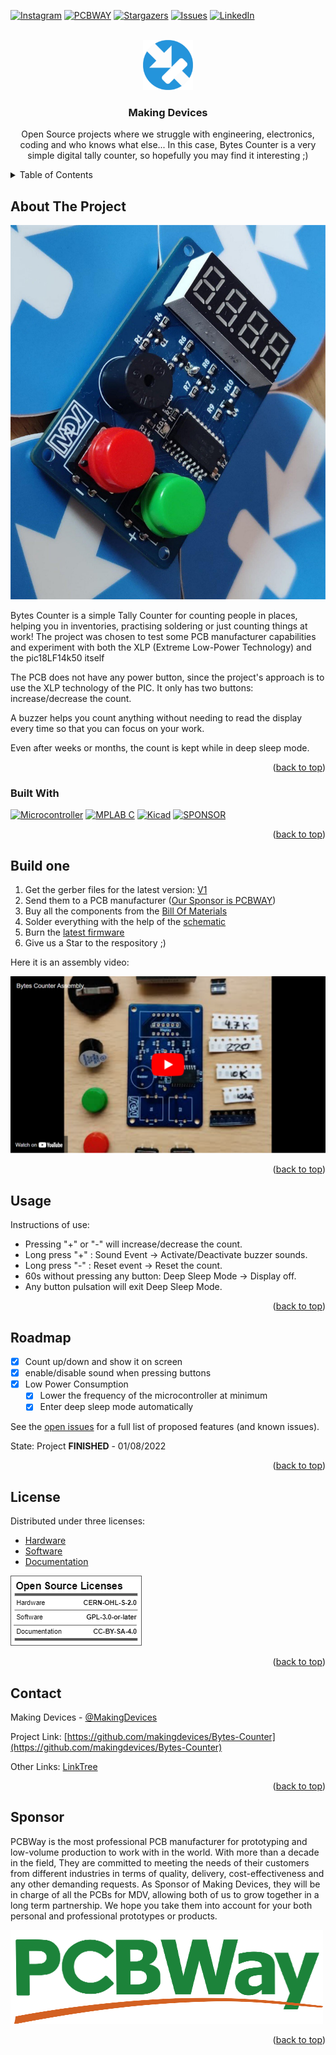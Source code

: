 <!-- Improved compatibility of back to top link: See: https://github.com/othneildrew/Best-README-Template/pull/73 -->
<a name="readme-top"></a>
<!--
*** Thanks for checking out the Best-README-Template. If you have a suggestion
*** that would make this better, please fork the repo and create a pull request
*** or simply open an issue with the tag "enhancement".
*** Don't forget to give the project a star!
*** Thanks again! Now go create something AMAZING! :D
-->



<!-- PROJECT SHIELDS -->
<!--
*** I'm using markdown "reference style" links for readability.
*** Reference links are enclosed in brackets [ ] instead of parentheses ( ).
*** See the bottom of this document for the declaration of the reference variables
*** for contributors-url, forks-url, etc. This is an optional, concise syntax you may use.
*** https://www.markdownguide.org/basic-syntax/#reference-style-links
-->
[![Instagram][ig-shield]][ig-url]
[![PCBWAY][sponsor-shield]][sponsor-url]
[![Stargazers][stars-shield]][stars-url]
[![Issues][issues-shield]][issues-url]
[![LinkedIn][linkedin-shield]][linkedin-url]



<!-- PROJECT LOGO -->
<br />
<div align="center">
  <a href="https://makingdevices.com/links/">
    <img src="images/logo.png" alt="Logo" width="80" height="80">
  </a>

<h3 align="center">Making Devices</h3>

  <p align="center">
    Open Source projects where we struggle with engineering, electronics, coding and who knows what else... In this case, Bytes Counter is a very simple digital tally counter, so hopefully you may find it interesting ;)
  </p>
</div>



<!-- TABLE OF CONTENTS -->
<details>
  <summary>Table of Contents</summary>
  <ol>
    <li>
      <a href="#about-the-project">About The Project</a>
      <ul>
        <li><a href="#built-with">Built With</a></li>
      </ul>
    </li>
    <li>
      <a href="#Build-one">Build one</a>
      <ul>
      </ul>
    </li>
    <li><a href="#usage">Usage</a></li>
    <li><a href="#roadmap">Roadmap</a></li>
    <li><a href="#license">License</a></li>
    <li><a href="#contact">Contact</a></li>
    <li><a href="#Sponsor">Sponsor</a></li>
  </ol>
</details>



<!-- ABOUT THE PROJECT -->
## About The Project

[![Bytes Counter Shot][product-screenshot]](https://makingdevices.com/Bytes-Counter)

Bytes Counter is a simple Tally Counter for counting people in places, helping you in inventories, practising soldering or just counting things at work! The project was chosen to test some PCB manufacturer capabilities and experiment with both the XLP (Extreme Low-Power Technology) and the pic18LF14k50 itself

The PCB does not have any power button, since the project's approach is to use the XLP technology of the PIC. It only has two buttons: increase/decrease the count.

A buzzer helps you count anything without needing to read the display every time so that you can focus on your work.

Even after weeks or months, the count is kept while in deep sleep mode.

<p align="right">(<a href="#readme-top">back to top</a>)</p>

### Built With

[![Microcontroller][PIC]][PIC-url]
[![MPLAB C][MPLAB-C]][MPLAB-C-url]
[![Kicad][kicad-shield]][kicad-url]
[![SPONSOR][sponsor-icon]][sponsor-url]

<p align="right">(<a href="#readme-top">back to top</a>)</p>

<!-- GETTING STARTED -->

## Build one

1. Get the gerber files for the latest version: [V1](https://github.com/makingdevices/Bytes-Counter/blob/main/v1/Gerber/BytesCounterV1.zip) 
2. Send them to a PCB manufacturer ([Our Sponsor is PCBWAY][sponsor-url])
3. Buy all the components from the [Bill Of Materials](https://github.com/makingdevices/Bytes-Counter/blob/main/v1/BytesCounter_BOM.xlsx)
4. Solder everything with the help of the [schematic](https://github.com/makingdevices/Bytes-Counter/blob/main/v1/schematicv1.pdf)
5. Burn the [latest firmware](https://github.com/makingdevices/Bytes-Counter/blob/main/v1/Simulation/Bytes_Counter.hex)
6. Give us a Star to the respository ;)

Here it is an assembly video:

[![Assembly Shot][YT-screenshot]](https://www.youtube.com/watch?v=Gu0cR_CFLYs)

<p align="right">(<a href="#readme-top">back to top</a>)</p>

<!-- USAGE EXAMPLES -->
## Usage

Instructions of use:

- Pressing "+" or "-" will increase/decrease the count.
- Long press "+" : Sound Event -> Activate/Deactivate buzzer sounds.
- Long press "-" : Reset event -> Reset the count.
- 60s without pressing any button: Deep Sleep Mode -> Display off.
- Any button pulsation will exit Deep Sleep Mode.

<p align="right">(<a href="#readme-top">back to top</a>)</p>

<!-- ROADMAP -->
## Roadmap

- [x] Count up/down and show it on screen
- [x] enable/disable sound when pressing buttons
- [x] Low Power Consumption
    - [x] Lower the frequency of the microcontroller at minimum
    - [x] Enter deep sleep mode automatically

See the [open issues](https://github.com/makingdevices/Bytes-Counter/issues) for a full list of proposed features (and known issues).

State: Project <b>FINISHED</b> - 01/08/2022

<p align="right">(<a href="#readme-top">back to top</a>)</p>

<!-- LICENSE -->
## License

Distributed under three licenses:
- [Hardware](/License/HW_cern_ohl_s_v2.pdf)
- [Software](/License/SW_GPLv3.0.txt)
- [Documentation](/License/Documentation_CC-BY-SA-4.0.txt)

[![GPL v3 License][license-shield]][license-url] 
<p align="right">(<a href="#readme-top">back to top</a>)</p>

<!-- CONTACT -->
## Contact

Making Devices - [@MakingDevices](https://www.instagram.com/makingdevices/)

Project Link: [https://github.com/makingdevices/Bytes-Counter](https://github.com/makingdevices/Bytes-Counter)

Other Links: [LinkTree](https://makingdevices.com/links/)


<p align="right">(<a href="#readme-top">back to top</a>)</p>

<!-- Sponsor -->
## Sponsor

PCBWay is the most professional PCB manufacturer for prototyping and low-volume production to work with in the world. With more than a decade in the field, They are committed to meeting the needs of their customers from different industries in terms of quality, delivery, cost-effectiveness and any other demanding requests. As Sponsor of Making Devices, they will be in charge of all the PCBs for MDV, allowing both of us to grow together in a long term partnership. We hope you take them into account for your both personal and professional prototypes or products.

[![Sponsor Shot][sponsor-screenshot]][sponsor-url]

<p align="right">(<a href="#readme-top">back to top</a>)</p>



<!-- MARKDOWN LINKS & IMAGES -->
<!-- https://www.markdownguide.org/basic-syntax/#reference-style-links -->
[contributors-shield]: https://img.shields.io/github/contributors/makingdevices/Bytes-Counter.svg?style=for-the-badge
[contributors-url]: https://github.com/makingdevices/Bytes-Counter/graphs/contributors
[forks-shield]: https://img.shields.io/github/forks/makingdevices/Bytes-Counter.svg?style=for-the-badge
[forks-url]: https://github.com/makingdevices/Bytes-Counter/network/members
[stars-shield]: https://img.shields.io/github/stars/makingdevices/Bytes-Counter.svg?style=for-the-badge
[stars-url]: https://github.com/makingdevices/Bytes-Counter/stargazers
[issues-shield]: https://img.shields.io/github/issues/makingdevices/Bytes-Counter.svg?style=for-the-badge
[issues-url]: https://github.com/makingdevices/Bytes-Counter/issues
[license-shield]: /images/license.png
[license-url]: https://github.com/makingdevices/Bytes-Counter/tree/main/License
[linkedin-shield]: https://img.shields.io/badge/-LinkedIn-black.svg?style=for-the-badge&logo=linkedin&colorB=555
[linkedin-url]: https://www.linkedin.com/company/making-devices/
[sponsor-shield]: https://img.shields.io/badge/SPONSOR-PCBWAY-black.svg?style=for-the-badge&colorB=1200
[sponsor-url]: https://www.pcbway.com/?from=makingdevices
[sponsor-screenshot]: /images/PCB_sponsor.png
[product-screenshot]: images/screenshot.jpg
[PIC]: https://img.shields.io/badge/PIC18LF14K50-000000?style=for-the-badge
[PIC-url]: http://ww1.microchip.com/downloads/en/devicedoc/40001350f.pdf
[kicad-shield]: https://img.shields.io/badge/kicad-0b03fc?style=for-the-badge&logo=kicad&logoColor=white
[kicad-url]: https://www.kicad.org/
[YT-screenshot]: images/YT_assembly.PNG
[sponsor-icon]:  https://img.shields.io/badge/-PCBWAY-black.svg?style=for-the-badge&colorB=1200
[ig-shield]: https://img.shields.io/badge/instagram-a83297?style=for-the-badge&logo=instagram&logoColor=white
[ig-url]: https://www.instagram.com/makingdevices/
[MPLAB-C]: https://img.shields.io/badge/MPLAB%20C18-DD0031?style=for-the-badge&logo=C&logoColor=white
[MPLAB-C-url]: https://www.microchip.com/en-us/development-tool/SW006011
[Svelte.dev]: https://img.shields.io/badge/Svelte-4A4A55?style=for-the-badge&logo=svelte&logoColor=FF3E00
[Svelte-url]: https://svelte.dev/
[Laravel.com]: https://img.shields.io/badge/Laravel-FF2D20?style=for-the-badge&logo=laravel&logoColor=white
[Laravel-url]: https://laravel.com
[Bootstrap.com]: https://img.shields.io/badge/Bootstrap-563D7C?style=for-the-badge&logo=bootstrap&logoColor=white
[Bootstrap-url]: https://getbootstrap.com
[JQuery.com]: https://img.shields.io/badge/jQuery-0769AD?style=for-the-badge&logo=jquery&logoColor=white
[JQuery-url]: https://jquery.com 
